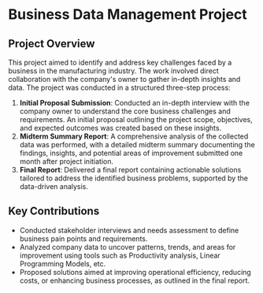 # Business Data Management Project

## Project Overview  
This project aimed to identify and address key challenges faced by a business in the manufacturing industry. The work involved direct collaboration with the company's owner to gather in-depth insights and data. The project was conducted in a structured three-step process:

1. **Initial Proposal Submission**: Conducted an in-depth interview with the company owner to understand the core business challenges and requirements. An initial proposal outlining the project scope, objectives, and expected outcomes was created based on these insights.  
2. **Midterm Summary Report**: A comprehensive analysis of the collected data was performed, with a detailed midterm summary documenting the findings, insights, and potential areas of improvement submitted one month after project initiation.  
3. **Final Report**: Delivered a final report containing actionable solutions tailored to address the identified business problems, supported by the data-driven analysis.

## Key Contributions  
- Conducted stakeholder interviews and needs assessment to define business pain points and requirements.  
- Analyzed company data to uncover patterns, trends, and areas for improvement using tools such as Productivity analysis, Linear Programming Models, etc.  
- Proposed solutions aimed at improving operational efficiency, reducing costs, or enhancing business processes, as outlined in the final report.

